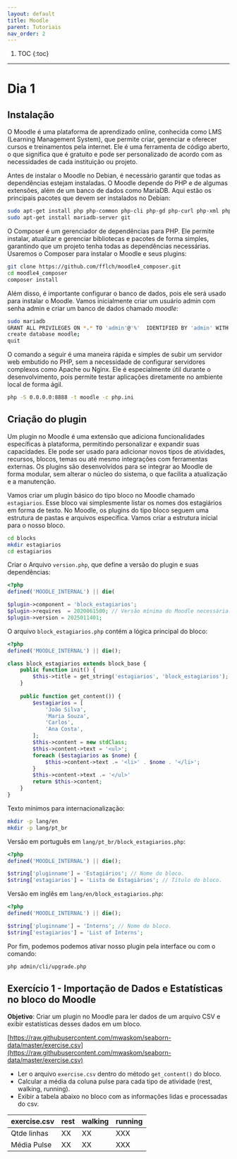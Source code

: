 ```yaml
---
layout: default
title: Moodle
parent: Tutoriais
nav_order: 2
---
```

1. TOC
{:toc}
---

# Dia 1

## Instalação 

O Moodle é uma plataforma de aprendizado online, conhecida como LMS (Learning Management System), que permite criar, gerenciar e oferecer cursos e treinamentos pela internet. Ele é uma ferramenta de código aberto, o que significa que é gratuito e pode ser personalizado de acordo com as necessidades de cada instituição ou projeto. 

Antes de instalar o Moodle no Debian, é necessário garantir que todas as dependências estejam instaladas. O Moodle depende do PHP e de algumas extensões, além de um banco de dados como MariaDB. Aqui estão os principais pacotes que devem ser instalados no Debian:

```bash
sudo apt-get install php php-common php-cli php-gd php-curl php-xml php-mbstring php-zip php-sybase php-mysql php-intl
sudo apt-get install mariadb-server git
```
O Composer é um gerenciador de dependências para PHP. Ele permite instalar, atualizar e gerenciar bibliotecas e pacotes de forma simples, garantindo que um projeto tenha todas as dependências necessárias. Usaremos o Composer para instalar o Moodle e seus plugins:

```bash
git clone https://github.com/fflch/moodle4_composer.git
cd moodle4_composer
composer install
```

Além disso, é importante configurar o banco de dados, pois ele será usado para instalar o Moodle. Vamos inicialmente criar um usuário admin com senha admin e criar um banco de dados chamado *moodle*:

```bash
sudo mariadb
GRANT ALL PRIVILEGES ON *.* TO 'admin'@'%'  IDENTIFIED BY 'admin' WITH GRANT OPTION;
create database moodle;
quit
```

O comando a seguir é uma maneira rápida e simples de subir um servidor web embutido no PHP, sem a necessidade de configurar servidores complexos como Apache ou Nginx. Ele é especialmente útil durante o desenvolvimento, pois permite testar aplicações diretamente no ambiente local de forma ágil. 

```bash
php -S 0.0.0.0:8888 -t moodle -c php.ini
```
## Criação do plugin

Um plugin no Moodle é uma extensão que adiciona funcionalidades específicas à plataforma, permitindo personalizar e expandir suas capacidades. Ele pode ser usado para adicionar novos tipos de atividades, recursos, blocos, temas ou até mesmo integrações com ferramentas externas. Os plugins são desenvolvidos para se integrar ao Moodle de forma modular, sem alterar o núcleo do sistema, o que facilita a atualização e a manutenção.

Vamos criar um plugin básico do tipo bloco no Moodle chamado `estagiarios`. Esse bloco vai simplesmente listar os nomes dos estagiários em forma de texto.  No Moodle, os plugins do tipo bloco seguem uma estrutura de pastas e arquivos específica. Vamos criar a estrutura inicial para o nosso bloco.

```bash
cd blocks
mkdir estagiarios
cd estagiarios
```

Criar o Arquivo `version.php`, que define a versão do plugin e suas dependências:

```php
<?php
defined('MOODLE_INTERNAL') || die(

$plugin->component = 'block_estagiarios';
$plugin->requires  = 2020061500; // Versão mínima do Moodle necessária.
$plugin->version = 2025011401;
```

O arquivo `block_estagiarios.php` contém a lógica principal do bloco:

```php
<?php
defined('MOODLE_INTERNAL') || die();

class block_estagiarios extends block_base {
    public function init() {
        $this->title = get_string('estagiarios', 'block_estagiarios'); 
    }
	
    public function get_content()) {        
        $estagiarios = [
            'João Silva',
            'Maria Souza',
            'Carlos',
            'Ana Costa',
        ];	
        $this->content = new stdClass;
        $this->content->text = '<ul>';
        foreach ($estagiarios as $nome) {
            $this->content->text .= '<li>' . $nome . '</li>';
        }
        $this->content->text .= '</ul>'
        return $this->content;
    }
}
```

Texto mínimos para internacionalização:

```bash
mkdir -p lang/en
mkdir -p lang/pt_br
```

Versão em português em `lang/pt_br/block_estagiarios.php`:

```php
<?php
defined('MOODLE_INTERNAL') || die();

$string['pluginname'] = 'Estagiários'; // Nome do bloco.
$string['estagiarios'] = 'Lista de Estagiários'; // Título do bloco.
```

Versão em inglês em `lang/en/block_estagiarios.php`:

```php
<?php
defined('MOODLE_INTERNAL') || die();

$string['pluginname'] = 'Interns'; // Nome do bloco.
$string['estagiarios'] = 'List of Interns';
```

Por fim, podemos podemos ativar nosso plugin pela interface ou com o comando:

```bash
php admin/cli/upgrade.php
```
 
## Exercício 1 - Importação de Dados e Estatísticas no bloco do Moodle

**Objetivo**: Criar um plugin no Moodle para ler dados de um arquivo CSV e exibir estatísticas desses dados em um bloco.

[https://raw.githubusercontent.com/mwaskom/seaborn-data/master/exercise.csv](https://raw.githubusercontent.com/mwaskom/seaborn-data/master/exercise.csv)

- Ler o arquivo `exercise.csv` dentro do método `get_content()` do bloco.
- Calcular a média da coluna pulse para cada tipo de atividade (rest, walking, running).
- Exibir a tabela abaixo no bloco com as informações lidas e processadas do csv.

|  exercise.csv| rest  | walking   | running |
|--------------|-------|-----------|---------|
|  Qtde linhas |  XX   |     XX    |   XXX   | 
|  Média Pulse |  XX   |     XX    |   XXX   |

<!--
# Tutorial Moodle
 
## 0.Pré-requisitos para a instalação
 
Para instalar o moodle é necessário que o seu computador possua a versão 7.4 do PHP:
 
**Para instalar o PHP e todas as extensões:**
 
```
sudo apt-get update && sudo apt-get upgrade
sudo apt install php7.4 php-intl php-mysql php-gd php-xml php-mbstring php-zip php-curl
sudo apt install php-curl
```
 
**O Moodle utiliza o MariaDB como banco de dados, para o instalar:**
 
```
sudo apt install mariadb-server
mariadb -uadmin -psenha
```
 
**Para instalar o composer:**
```
curl -s https://getcomposer.org/installer | php
sudo mv composer.phar /usr/local/bin/composer
```
 
## 1.Instalação e Configuração do GitHub
 
Para fazer download do Moodle é necessário antes possuir o GitHub configurado. Para isto siga os passos a diante:
 
*Atenção, para seguir os passos você deve possuir uma conta ativa no GitHub.*
  
**Para instalar o Git:**
 
```
sudo apt install git
git config --global user.name "Seu nome de usuário"
git config --global user.email "Seu e-mail do GitHub"
ssh-keygen
```
**Na configuração do GitHub é necessário adicionar uma chave pública para validar o acesso**
 
**Para fazer a clonagem do projeto:**
 
Para a criação de um diretório onde o arquivo vai ficar, você deve informar o caminho da pasta:
 
```
mkdir caminho\caminho
```
 
Com o GitHub podemos clonar um projeto da plataforma para o nosso computador, para fazer a clonagem do moodle 4, entre em: <a href="https://github.com/fflch/moodle4_composer">https://github.com/fflch/moodle4_composer</a> e faça o fork do repositório, localizado no lado superior direito da página.

Após isso, clone o repositório, informando o código SSH do seu fork no terminal:
 
```
git clone https://github.com/seu_user/moodle4_composer
```

Também é importante conectar o repositório original com o projeto local:

```
git remote add upstream https://github.com/fflch/moodle4_composer
```
 
## 2.Instalação e Configuração do Moodle
 
Após a realização da clonagem acesse a pasta do moodle4 para realizar a sua instalação:
  
```
caminho moodle4
composer install
```
Para subir o moodle em uma porta e assim poder acessá-lo no computador:
 
```
php -S 0.0.0.0:9999 -t moodle
```
 
*Pronto, o Moodle4 foi instalado com sucesso!*
 
# Criação de um plugin no Moodle
 
Neste tutorial vamos aprender como instalar um plug-in.
 
Plug-ins são ferramentas que podem ser criadas pelo desenvolvedor para adicionar uma função ao programa, você pode utilizá-lo como forma de personalizar o moodle, para que ele melhor atenda às suas necessidades.
 
O plug-in deste tutorial tem como objetivo criar um bloco que apresenta o número de atividades entregues por alunos que estão online na plataforma:
 
## 0. Introdução aos plug-in
 
No tutorial anterior clonamos a pasta do GitHub do moodle para fazermos a sua instalação. Nesta pasta, estão presentes os códigos fontes dos plug-ins que já vem instalados no programa, é importante ter cuidado para não altera-los, tendo em vista que isto pode causar a desconfiguração do moodle.
 
Na imagem abaixo é possível verificar o terminal no caminho: 
 
```
moodle4_composer/moodle/
```
 
![Captura de tela do terminal](/assets/images/f1.png)
  
## 1. Para criar o plug-in
 
Acesse a pasta blocks, que será o local onde o novo plug-in será criado. Para isso acesse a pasta *blocks*  e digite o comando abaixo para criar uma nova pasta.
 
*Aqui chamamos a pasta atv_on como referências aos alunos online, mas você pode escolher outro nome, o comando mkdir serve para indicar a criação de uma nova pasta*
 
```
mkdir atv_on
```
Para criar um arquivo onde serão dados os comandos para a  do nosso programa, digite:
 
```
cd blocks
cat > block_atv.php
```
*Pronto! Agora podemos digitar o código que será a base do nosso plug-in.*
 
Digite o código abaixo, na estrutura exata:
 
```
<?php
 
class block_atv extends block_base {
 
   public function init(){
       $this->title = 'bloco que apresenta as atividades entregues';
   }
 
   public function get_content() {
       global $DB;
 
       $atividades = 'select count(submission) AS total from from mdl_assignsubmission_file';
       $alunos = 'select firstname from mdl_user';
 
       $resultados = $DB->get_record_sql($atividades);
       $estudantes = $DB->get_record_sql($alunos);
 
       $this->content =  new stdClass;
       $this->content->text = 'Este tarefa possui '. $resultados->total .  ' entregues pelos alunos ' . $estudantes;
       return $this->content;
   }
}
```
 
## 2. Para Compreender a estrutura do código
 
A primeira parte do código é padrão para a criação de plug-ins:
 
```
<?php       a linguagem de programação utilizada.
 
class block_atv extends block_base {         Atribuição do nome e tipo de classe.
 
   public function init(){          Estrutura para iniciar a função.
       $this->title = 'bloco que apresenta as atividades entregues';            Título do plug-in.  
   }
```
 
A estrutura abaixo corresponde a da criação de uma função, que é a base do nosso programa:
 
*Posteriormente será descrito no tutorial os passos para obter informações do banco de dados MariaDB.*
 
```   
   public function get_content() {       Estrutura para iniciar a função.
       global $DB;       Discrição do banco de dados utilizado.
 
       $atividades = 'select count(submission) AS total from from mdl_assignsubmission_file';       Seleção das informações da base de dados
       $alunos = 'select firstname from mdl_user';
 
       $resultados = $DB->get_record_sql($atividades);         função para obter os dados do banco de dados.
       $estudantes = $DB->get_record_sql($alunos);        função para obter os dados do banco de dados.
 
       $this->content =  new stdClass;
       $this->content->text = 'Este tarefa possui '. $resultados->total .  ' entregues pelos alunos ' . $estudantes;         Texto que será exibido no código.
       return $this->content;        Para retornar as informações e imprimir o resultado.
   }
}
```
Este é um código simples em linguagem php, você pode mudar a estrutura para que ele apresente outras informações e realize cálculos.
 
## 3. Código para informar a versão atualizada com o plug-in
 
Conforme o código já está pronto, é necessário que seja criado o arquivo que apresenta a informação da versão atualizada do moodle, para isto crie um novo arquivo de texto conforme descrito abaixo:
 
```
cat > version.php
```
*Atenção, neste arquivo o nome deve ser "version.php", não há opção para escolher outro nome.*
 
O código padrão para informar a versão atualizada com o novo plug-in. Atenção, tenha cuidado para sempre informar o nome do componente de forma correta, caso contrário o plug-in não vai funcionar!
 
```
<?php
 
defined('MOODLE_INTERNAL') || die();
 
$plugin->component = 'block_atv';         Atribuição do nome do plug-in, deve ser idêntico ao arquivo com o código.
$plugin->version = 2022198999999;         A versão da atualização, é necessário alterar o número a cada mudança.
```
## 4. Versões em português e inglês para a exibição do plug-in
 
No moodle é necessária a criação de 2 versões de apresentação do código, uma para português e outra para o inglês. Para isso criaremos uma pasta onde serão inseridas as informações.
 
```
mkdir lang
lang
```
 
*É necessário que a pasta esteja com este nome exato, caso contrário o programa não irá funcionar.*
 
Agora que você está dentro da pasta escreva o comando para criar mais 2 pastas, que armazenam as versões em português e inglês.
 
```
mkdir en
mkdir pt_br
```
## 4.1 Versão em inglês do plug-in
 
Acesse a pasta "en" e crie um arquivo com o mesmo nome do primeiro código - block_atv:
 
```
en
cat > block_atv.php
```
Dentro do arquivo é necessário escrever o código de forma igual a descrita abaixo, deve se alterar apenas o texto atribuído à  string pluginname, conforme abaixo:
 
```
<?php
 
defined('MOODLE_INTERNAL') || die();
 
$string['pluginname'] = 'Nome do plug-in em inglês';         Você pode alterar a descrição apenas desta linha após o sinal de igual.   
$string['block_title'] = 'Mineração dados Itarefas';
$string['blockname'] = 'Mineração dados Itarefas';
```
Pronto! A descrição em inglês do plug-in está finalizada.
 
Para sair da pasta:
 
```
...
```
 
## 4.2 Versão em português do plug-in
 
Agora vamos criar uma versão em português do plug-in.
 
Acesse a pasta e crie um arquivo de texto com nome igual ao anterior e do código do programa:
 
```
pt_br
cat > block_atv.php
```
 
Dentro da pasta digite o código abaixo:
 
```
<?php
 
defined('MOODLE_INTERNAL') || die();
 
$string['pluginname'] = 'Nome do plug-in em português';         Você pode alterar a descrição apenas desta linha após o sinal de igual.
```
*Você pode alterar a descrição do pluginname, as demais informações devem ficar de modo exatamente igual.*
 
Pronto! Você terminou de descrever as informações em potuguês e inglês do seu plug-in.
 
# Consulta de dados no MariaDB

Conforme informado anteriormente o MariaDB é o banco de dados utilizado pelo Moodle 4, neste tutorial aprenderemos caminhos básicos para acessar as estruturas.

## 0. Para acessar o MariaDB
 
Conforme mencionado anteriormente, o MariaDB é o banco de dados utilizado pelo moodle, para acessá-lo digite o comando abaixo:
 
```
sudo mariadb -u root -p -h localhost  
```
O console irá pedir as senhas do usuário e do banco de dados, digite-as e aperte *Enter* para entrar.
 
## 1. Para consultar o MariaDB
 
Utilize o comando abaixo para selecionar o banco de dados do Moodle4:
 
```
use moodle4;
```
 
O Moodle4 foi selecionado, para visualizar as bases de dados digite o comando abaixo:
 
```
show tables;
```
Você deve estar vendo uma tela semelhante a esta:
 
![Tabelas do Moodle4 no MariaDB](/assets/images/ft2.png)
 
Como é possível ver, a base de dados do MariaDB é bastante grande, neste tutorial utilizaremos a mdl_user para ter acesso a informação dos usuários. Para acessá-la digite o código abaixo:
 
```
select * from mdl_user;
```
Você deve estar vendo uma tela semelhante a está abaixo:
 
![Tabela de dados dos usuários do Moodle 4 no MariaDB](/assets/images/ft3.png)
 
Como é possível ver, os dados estão organizados em um formato de tabela, quando desejar selecioná-los você deve substituir o asterisco pelo nome da coluna em questão. No código do plug-in o código ficou desta forma:
 
```
select firstname from mdl_user
```
*Dentro do terminal todos os comandos devem terminar com ponto e vírgula, desta forma ( ; ).*
 
Para mudar o dado que deseja consultar basta apenas digitar o comando alterando a o nome da tabela.
 
```
select * from nome da tabela;
```
Pronto! Conseguimos realizar a consulta de dados no MariaDB, além do plug-in você pode criar códigos com diversas outras finalidades e assim melhorar o funcionamento do Moodle4 para o seu uso.
 
Por fim, para sair do MariaDB:
 
```
Exit;
```

# Pronto! Você chegou ao final do tutorial. 

-->
